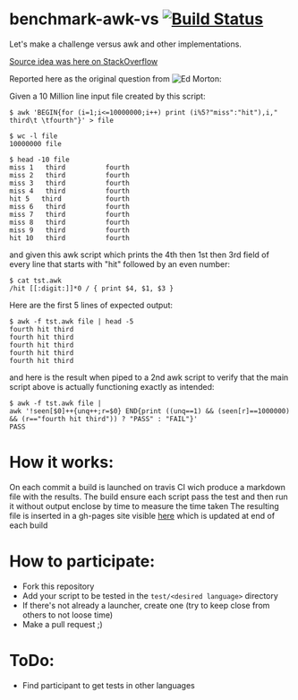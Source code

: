 # benchmark-awk-vs [![Build Status](https://api.travis-ci.org/Tensibai/benchmark-awk-vs.svg?branch=master)](https://travis-ci.org/Tensibai/benchmark-awk-vs)

Let's make a challenge versus awk and other implementations.

[Source idea was here on StackOverflow](http://stackoverflow.com/questions/29825821/what-is-the-performance-difference-between-gawk-and)

Reported here as the original question from ![Ed Morton](http://stackoverflow.com/users/flair/1745001):

Given a 10 Million line input file created by this script:

    $ awk 'BEGIN{for (i=1;i<=10000000;i++) print (i%5?"miss":"hit"),i,"  third\t \tfourth"}' > file

    $ wc -l file
    10000000 file

    $ head -10 file
    miss 1   third          fourth
    miss 2   third          fourth
    miss 3   third          fourth
    miss 4   third          fourth
    hit 5   third           fourth
    miss 6   third          fourth
    miss 7   third          fourth
    miss 8   third          fourth
    miss 9   third          fourth
    hit 10   third          fourth

and given this awk script which prints the 4th then 1st then 3rd field of every line that starts with "hit" followed by an even number:

    $ cat tst.awk
    /hit [[:digit:]]*0 / { print $4, $1, $3 }

Here are the first 5 lines of expected output:

    $ awk -f tst.awk file | head -5
    fourth hit third
    fourth hit third
    fourth hit third
    fourth hit third
    fourth hit third

and here is the result when piped to a 2nd awk script to verify that the main script above is actually functioning exactly as intended:

    $ awk -f tst.awk file |
    awk '!seen[$0]++{unq++;r=$0} END{print ((unq==1) && (seen[r]==1000000) && (r=="fourth hit third")) ? "PASS" : "FAIL"}'
    PASS

# How it works:
On each commit a build is launched on travis CI wich produce a markdown file with the results.
The build ensure each script pass the test and then run it without output enclose by time to measure the time taken
The resulting file is inserted in a gh-pages site visible [here](http://tensibai.github.io/benchmark-awk-vs/) which is updated at end of each build

# How to participate:
 * Fork this repository
 * Add your script to be tested in the `test/<desired language>` directory
 * If there's not already a launcher, create one (try to keep close from others to not loose time)
 * Make a pull request ;)

# ToDo:
 * Find participant to get tests in other languages
